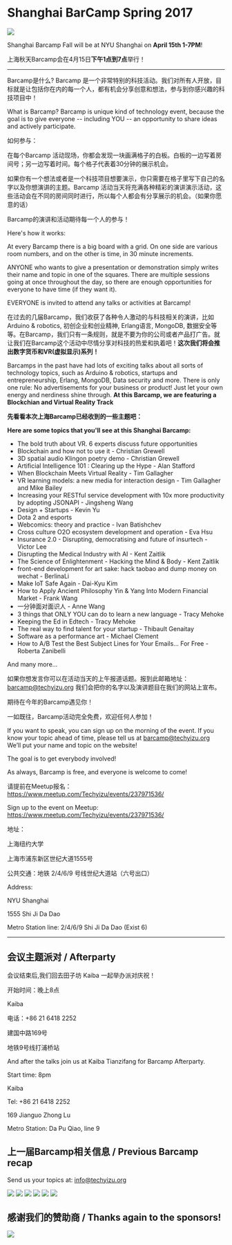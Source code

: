 # Shanghai BarCamp Spring 2017

<img class="hero_hidden" src="/events/images/barcamp-spring-2017.png" />

Shanghai Barcamp Fall will be at NYU Shanghai on **April 15th 1-7PM**!

上海秋天Barcamp会在4月15日**下午1点到7点**举行！

--------------------------------

Barcamp是什么? Barcamp 是一个非常特别的科技活动。我们对所有人开放，目标就是让包括你在内的每一个人，都有机会分享创意和想法，参与到你感兴趣的科技项目中！

What is Barcamp? Barcamp is unique kind of technology event, because the goal is to give everyone -- including YOU -- an opportunity to share ideas and actively participate.  

如何参与：

在每个Barcamp 活动现场，你都会发现一块画满格子的白板。白板的一边写着房间号；另一边写着时间。每个格子代表着30分钟的展示机会。

如果你有一个想法或者是一个科技项目想要演示，你只需要在格子里写下自己的名字以及你想演讲的主题。Barcamp 活动当天将充满各种精彩的演讲演示活动，这些活动会在不同的房间同时进行，所以每个人都会有分享展示的机会。（如果你愿意的话）

Barcamp的演讲和活动期待每一个人的参与！

Here's how it works:  

At every Barcamp there is a big board with a grid. On one side are various room numbers, and on the other is time, in 30 minute increments.  

ANYONE who wants to give a presentation or demonstration simply writes their name and topic in one of the squares. There are multiple sessions going at once throughout the day, so there are enough opportunities for everyone to have time (if they want it).  

EVERYONE is invited to attend any talks or activities at Barcamp!  

在过去的几届Barcamp，我们收获了各种令人激动的与科技相关的演讲，比如 Arduino & robotics, 初创企业和创业精神, Erlang语言, MongoDB, 数据安全等等。在Barcamp，我们只有一条规则，就是不要为你的公司或者产品打广告。就让我们在Barcamp这个活动中尽情分享对科技的热爱和执着吧！**这次我们将会推出数字货币和VR(虚拟显示)系列！**

Barcamps in the past have had lots of exciting talks about all sorts of technology topics, such as Arduino & robotics, startups and entrepreneurship, Erlang, MongoDB, Data security and more. There is only one rule: No advertisements for your business or product! Just let your own energy and nerdiness shine through. **At this Barcamp, we are featuring a Blockchian and Virtual Reality Track**

**先看看本次上海Barcamp已经收到的一些主题吧：**

**Here are some topics that you'll see at this Shanghai Barcamp:**

* The bold truth about VR. 6 experts discuss future opportunities
* Blockchain and how not to use it - Christian Grewell 
* 3D spatial audio Klingon poetry demo - Christian Grewell
* Artificial Intelligence 101 : Clearing up the Hype - Alan Stafford
* When Blockchain Meets Virtual Reality - Tim Gallagher
* VR learning models: a new media for interaction design - Tim Gallagher and Mike Bailey
* Increasing your RESTful service development with 10x more productivity by adopting JSONAPI - Jingsheng Wang
* Design + Startups - Kevin Yu
* Dota 2 and esports
* Webcomics: theory and practice - Ivan Batishchev
* Cross culture O2O ecosystem development and operation - Eva Hsu
* Insurance 2.0 - Disrupting, democratising and future of insurtech - Victor Lee 
* Disrupting the Medical Industry with AI - Kent Zaitlik 
* The Science of Enlightenment - Hacking the Mind & Body - Kent Zaitlik 
* front-end development for art sake: hack taobao and dump money on wechat - BerlinaLi
* Make IoT Safe Again - Dai-Kyu Kim
* How to Apply Ancient Philosophy Yin & Yang Into Modern Financial Market - Frank Wang
* 一分钟面对面识人 - Anne Wang
* 3 things that ONLY YOU can do to learn a new language - Tracy Mehoke
* Keeping the Ed in Edtech - Tracy Mehoke
* The real way to find talent for your startup - Thibault Genaitay
* Software as a performance art - Michael Clement
* How to A/B Test the Best Subject Lines for Your Emails... For Free - Roberta Zanibelli
 
And many more... 

如果你想发言你可以在活动当天的上午报道话题。报到此邮箱地址：barcamp@techyizu.org 我们会把你的名字以及演讲题目在我们的网站上宣布。

期待在今年的Barcamp遇见你！

一如既往，Barcamp活动完全免费，欢迎任何人参加！

If you want to speak, you can sign up on the morning of the event.  If you know your topic ahead of time, please tell us at barcamp@techyizu.org We’ll put your name and topic on the website!

The goal is to get everybody involved!

As always, Barcamp is free, and everyone is welcome to come!

请提前在Meetup报名：https://www.meetup.com/Techyizu/events/237971536/

Sign up to the event on Meetup: https://www.meetup.com/Techyizu/events/237971536/

地址：

上海纽约大学 

上海市浦东新区世纪大道1555号

公共交通：地铁 2/4/6/9 号线世纪大道站（六号出口）

Address:

NYU Shanghai

1555 Shi Ji Da Dao

Metro Station line: 2/4/6/9 Shi Ji Da Dao (Exist 6)

--------------------------------


## 会议主题派对 / Afterparty

会议结束后,我们回去田子坊 Kaiba 一起举办派对庆祝！

开始时间：晚上8点

Kaiba

电话：+86 21 6418 2252

建国中路169号

地铁9号线打浦桥站


And after the talks join us at Kaiba Tianzifang for Barcamp Afterparty.

Start time: 8pm

Kaiba

Tel: +86 21 6418 2252

169 Jianguo Zhong Lu

Metro Station: Da Pu Qiao, line 9


## 上一届Barcamp相关信息 / Previous Barcamp recap

Send us your topics at: info@techyizu.org

![](/events/images/IMG_5535b-2-980x653.jpg)
![](/events/images/IMG_5520b-2-980x653.jpg)
![](/events/images/IMG_3619-2-980x653.jpg)
![](/events/images/IMG_3655-1-980x653.jpg)
![](/events/images/IMG_3641-980x653.jpg)
![](/events/images/IMG_3616-980x653.jpg)


## 感谢我们的赞助商 / Thanks again to the sponsors!
![](/events/images/barcamp_2016_fall_sponsor_logos.png)
